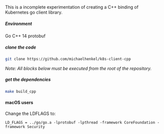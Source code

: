 This is a incomplete experimentation of creating a C++ binding of Kubernetes go client library.

##### Environment
Go
C++ 14
protobuf

##### clone the code
``` bash
git clone https://github.com/michaelhenkel/k8s-client-cpp
```

*Note: All blocks below must be executed from the root of the repository.*

##### get the dependencies
``` bash
make build_cpp
```

#### macOS users
Change the LDFLAGS to:
```
LD_FLAGS = ../go/go.a -lprotobuf -lpthread -framework CoreFoundation -framework Security
```
